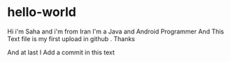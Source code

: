 # hello-world

Hi i'm Saha and i'm from Iran 
I'm a Java and Android Programmer And 
This Text file is my first upload in github .
Thanks

And at last I Add a commit in this text 
